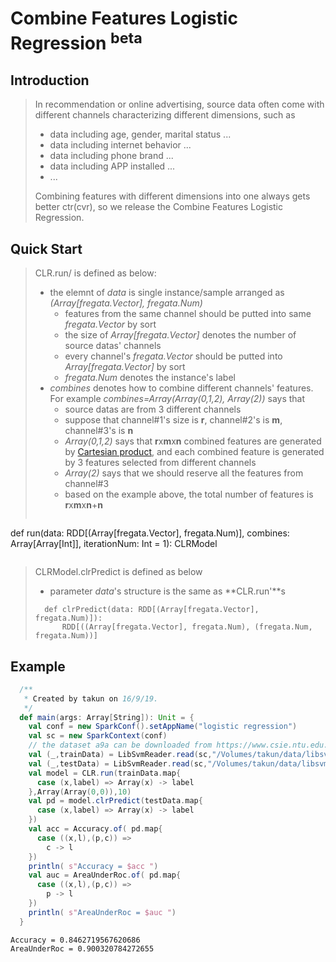 Combine Features Logistic Regression <sup>beta</sup>
=================
Introduction
------------
>In recommendation or online advertising, source data often come with different channels characterizing different dimensions, such as
>
> - data including age, gender, marital status ...
> - data including internet behavior ...
> - data including phone brand ...
> - data including APP installed ...
> - ...
> 
> Combining features with different dimensions into one always gets better ctr(cvr),
> so we release the Combine Features Logistic Regression. 
> 

Quick Start
------------
>CLR.run/ is defined as below:
>
> - the elemnt of *data* is single instance/sample arranged as *(Array[fregata.Vector], fregata.Num)*
> 	- features from the same channel should be putted into same *fregata.Vector* by sort
> 	- the size of *Array[fregata.Vector]* denotes the number of source datas' channels
> 	- every channel's *fregata.Vector*  should be putted into *Array[fregata.Vector]* by sort
> 	- *fregata.Num* denotes the instance's label 
> - *combines* denotes how to combine different channels' features. For example *combines=Array(Array(0,1,2),  Array(2))* says that
> 	- source datas are from 3 different channels
> 	- suppose that channel#1's size is **r**, channel#2's is **m**, channel#3's is **n**
> 	- *Array(0,1,2)* says that **r**x**m**x**n** combined features are generated by [Cartesian product](https://en.wikipedia.org/wiki/Cartesian_product), and each combined feature is generated by 3 features selected from different channels 
> 	- *Array(2)* says that we should reserve all the features from channel#3
> 	- based on the example above, the total number of features is **r**x**m**x**n**+**n**
> 
>```scala
  def run(data: RDD[(Array[fregata.Vector], fregata.Num)],
      combines: Array[Array[Int]],
      iterationNum: Int = 1): CLRModel
>```
>

>CLRModel.clrPredict is defined as below
>
> - parameter *data*'s structure is the same as **CLR.run'**s
>
>```
>	def clrPredict(data: RDD[(Array[fregata.Vector], fregata.Num)]): 
>		RDD[((Array[fregata.Vector], fregata.Num), (fregata.Num, fregata.Num))]
>```
Example
------------
```scala
  /**
   * Created by takun on 16/9/19.
   */
  def main(args: Array[String]): Unit = {
    val conf = new SparkConf().setAppName("logistic regression")
    val sc = new SparkContext(conf)
    // the dataset a9a can be downloaded from https://www.csie.ntu.edu.tw/~cjlin/libsvmtools/datasets/binary.html#a9a
    val (_,trainData) = LibSvmReader.read(sc,"/Volumes/takun/data/libsvm/a9a",123)
    val (_,testData) = LibSvmReader.read(sc,"/Volumes/takun/data/libsvm/a9a.t",123)
    val model = CLR.run(trainData.map{
      case (x,label) => Array(x) -> label
    },Array(Array(0,0)),10)
    val pd = model.clrPredict(testData.map{
      case (x,label) => Array(x) -> label
    })
    val acc = Accuracy.of( pd.map{
      case ((x,l),(p,c)) =>
        c -> l
    })
    println( s"Accuracy = $acc ")
    val auc = AreaUnderRoc.of( pd.map{
      case ((x,l),(p,c)) =>
        p -> l
    })
    println( s"AreaUnderRoc = $auc ")
  }
```

    Accuracy = 0.8462719567620686 
    AreaUnderRoc = 0.900320784272655
